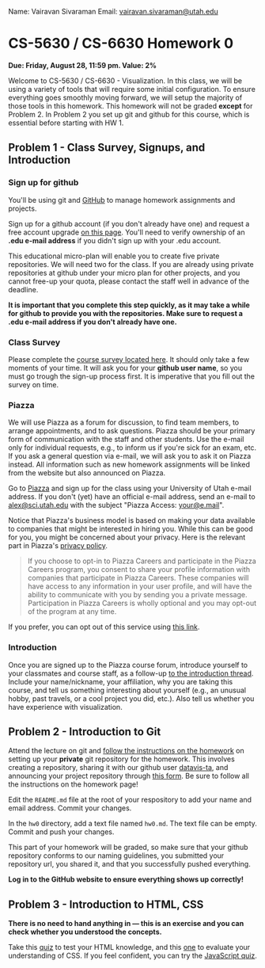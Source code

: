 Name: Vairavan Sivaraman
Email: vairavan.sivaraman@utah.edu

# CS-5630 / CS-6630 Homework 0

**Due: Friday, August 28, 11:59 pm. Value: 2%**

Welcome to CS-5630 / CS-6630 - Visualization.  In this class, we will be using a variety of tools that will require some initial configuration. To ensure everything goes smoothly moving forward, we will setup the majority of those tools in this homework.  This homework will not be graded **except** for Problem 2. In Problem 2 you set up git and github for this course, which is essential before starting with HW 1.

## Problem 1 - Class Survey, Signups, and Introduction

### Sign up for github

You'll be using git and [GitHub](http://github.com) to manage homework assignments and projects.

Sign up for a github account (if you don't already have one) and request a free account upgrade [on this page](https://education.github.com/). You'll need to verify ownership of an **.edu e-mail address** if you didn't sign up with your .edu account. 

This educational micro-plan will enable you to create five private repositories. We will need two for the class. If you are already using private repositories at github under your micro plan for other projects, and you cannot free-up your quota, please contact the staff well in advance of the deadline.

**It is important that you complete this step quickly, as it may take a while for github to provide you with the repositories. Make sure to request a .edu e-mail address if you don't already have one.**

### Class Survey
Please complete the [course survey located here](https://docs.google.com/forms/d/1W74NB-xAB1vKK_QmE_hL4pvLoFubOgsgIcg-6psqUa8/viewform). It should only take a few moments of your time. It will ask you for your **github user name**, so you must go trough the sign-up process first. It is imperative that you fill out the survey on time.

### Piazza
We will use Piazza as a forum for discussion, to find team members, to arrange appointments, and to ask questions. Piazza should be your primary form of communication with the staff and other students. Use the e-mail only for individual requests, e.g., to inform us if you're sick for an exam, etc. If you ask a general question via e-mail, we will ask you to ask it on Piazza instead. All information such as new homework assignments will be linked from the website but also announced on Piazza.

Go to [Piazza](http://piazza.com/utah/fall2015/cs5630cs6630) and sign up for the class using your University of Utah e-mail address. If you don't (yet) have an official e-mail address, send an e-mail to [alex@sci.utah.edu](mailto:alex@sci.utah.edu) with the subject "Piazza Access: your@e.mail".  

Notice that Piazza's business model is based on making your data available to companies that might be interested in hiring you. While this can be good for you, you might be concerned about your privacy. Here is the relevant part in Piazza's [privacy policy](https://piazza.com/legal/privacy).

> If you choose to opt-in to Piazza Careers and participate in the Piazza Careers program, you consent to share your profile information with companies that participate in Piazza Careers. These companies will have access to any information in your user profile, and will have the ability to communicate with you by sending you a private message. Participation in Piazza Careers is wholly optional and you may opt-out of the program at any time.


 If you prefer, you can opt out of this service using [this link](https://piazza.com/careers/dashboard#/settings). 




### Introduction

Once you are signed up to the Piazza course forum, introduce yourself to your classmates and course staff, as a follow-up [to the introduction thread](https://piazza.com/class/hzygu2uzmp4h7?cid=6). Include your name/nickname, your affiliation, why you are taking this course, and tell us something interesting about yourself (e.g., an unusual hobby, past travels, or a cool project you did, etc.). Also tell us whether you have experience with visualization.

## Problem 2 - Introduction to Git

Attend the lecture on git and [follow the instructions on the homework](http://dataviscourse.net/2015/homework/) on setting up your **private** git repository for the homework. This involves creating a repository, sharing it with our github user [datavis-ta](http://github.com/datavis-ta), and announcing your project repository through [this form](https://docs.google.com/forms/d/1C7nljpvoRzbTrSxZAWuNZuiq-uI1cPIoBcERNTrYsDo/viewform). Be sure to follow all the instructions on the homework page!

Edit the `README.md` file at the root of your respository to add your name and email address. Commit your changes.

In the `hw0` directory, add a text file named `hw0.md`. The text file can be empty. Commit and push your changes.

This part of your homework will be graded, so make sure that your github repository conforms to our naming guidelines, you submitted your repository url, you shared it, and that you successfully pushed everything.

**Log in to the GitHub website to ensure everything shows up correctly!**

## Problem 3 - Introduction to HTML, CSS

**There is no need to hand anything in — this is an exercise and you can check whether you understood the concepts.**

Take this [quiz](http://www.w3schools.com/quiztest/quiztest.asp?qtest=HTML) to test your HTML knowledge, and this [one](http://www.w3schools.com/quiztest/quiztest.asp?qtest=CSS) to evaluate your understanding of CSS. If you feel confident, you can try the [JavaScript quiz](http://www.w3schools.com/quiztest/quiztest.asp?qtest=JavaScript).

